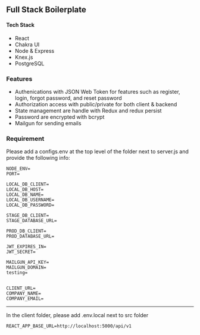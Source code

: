 ## Full Stack Boilerplate

#### Tech Stack

- React
- Chakra UI
- Node & Express
- Knex.js
- PostgreSQL

### Features

- Authenications with JSON Web Token for features such as register, login, forgot password, and reset password
- Authorization access with public/private for both client & backend
- State management are handle with Redux and redux persist
- Password are encrypted with bcrypt
- Mailgun for sending emails

### Requirement

Please add a configs.env at the top level of the folder next to server.js and provide the following info:

```
NODE_ENV=
PORT=

LOCAL_DB_CLIENT=
LOCAL_DB_HOST=
LOCAL_DB_NAME=
LOCAL_DB_USERNAME=
LOCAL_DB_PASSWORD=

STAGE_DB_CLIENT=
STAGE_DATABASE_URL=

PROD_DB_CLIENT=
PROD_DATABASE_URL=

JWT_EXPIRES_IN=
JWT_SECRET=

MAILGUN_API_KEY=
MAILGUN_DOMAIN=
testing=


CLIENT_URL=
COMPANY_NAME=
COMPANY_EMAIL=

```

---

In the client folder, please add .env.local next to src folder

```
REACT_APP_BASE_URL=http://localhost:5000/api/v1
```
